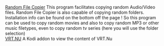 [Random File Copier](https://pietje666.github.io/RandomFileCopier) This program facilitates copying random Audio/Video files. Random File Copier is also capable of copying random folders. Installation info can be found on the bottom off the page ! So this program can be used to copy random movies and also to copy random MP3 or other music filetypes, even to copy random tv series (here you will use the folder selection)  
[VRT.NU](https://github.com/pietje666/plugin.video.vrt.nu) A Kodi addon to view the content of VRT.Nu
